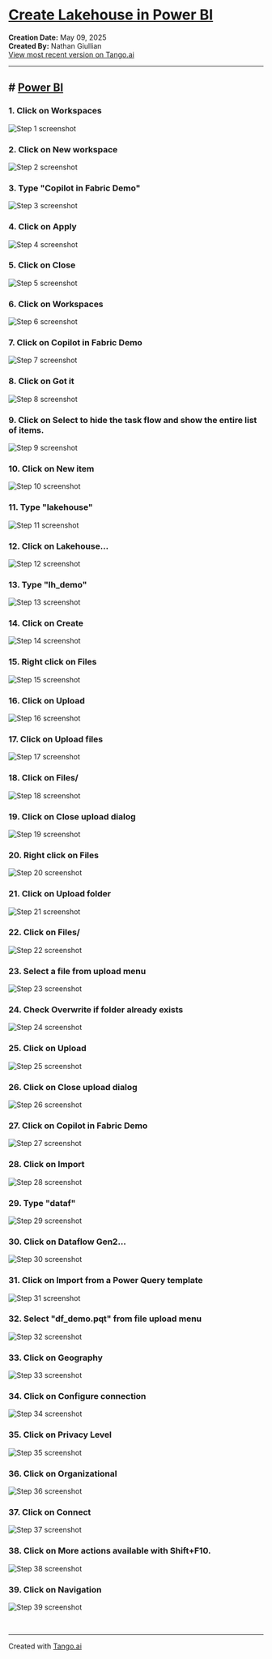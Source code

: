 # [Create Lakehouse in Power BI](https://app.tango.us/app/workflow/ccceaa03-21ed-4795-ac03-e4ebfeff4c08?utm_source=markdown&utm_medium=markdown&utm_campaign=workflow%20export%20links)

__Creation Date:__ May 09, 2025  
__Created By:__ Nathan Giullian  
[View most recent version on Tango.ai](https://app.tango.us/app/workflow/ccceaa03-21ed-4795-ac03-e4ebfeff4c08?utm_source=markdown&utm_medium=markdown&utm_campaign=workflow%20export%20links)



***




## # [Power BI](https://app.powerbi.com/home?ScenarioId=Signup&experience=power-bi)


### 1. Click on Workspaces
![Step 1 screenshot](https://images.tango.us/workflows/ccceaa03-21ed-4795-ac03-e4ebfeff4c08/steps/a4b8ae0d-195a-4ee9-bce2-6f428d578dc9/da626524-4607-41ef-9050-bb6526077797.png?crop=focalpoint&fit=crop&fp-x=0.0329&fp-y=0.4889&fp-z=2.7815&w=1200&border=2%2CF4F2F7&border-radius=8%2C8%2C8%2C8&border-radius-inner=8%2C8%2C8%2C8&blend-align=bottom&blend-mode=normal&blend-x=0&blend-w=1200&blend64=aHR0cHM6Ly9pbWFnZXMudGFuZ28udXMvc3RhdGljL21hZGUtd2l0aC10YW5nby13YXRlcm1hcmstdjIucG5n&mark-x=10&mark-y=530&m64=aHR0cHM6Ly9pbWFnZXMudGFuZ28udXMvc3RhdGljL2JsYW5rLnBuZz9tYXNrPWNvcm5lcnMmYm9yZGVyPTQlMkNGRjc0NDImdz0xOTkmaD0xNjcmZml0PWNyb3AmY29ybmVyLXJhZGl1cz0xMA%3D%3D)


### 2. Click on New workspace
![Step 2 screenshot](https://images.tango.us/workflows/ccceaa03-21ed-4795-ac03-e4ebfeff4c08/steps/2e3436ea-795a-4fbc-aa87-fb192579644a/e322fd09-e64f-4d65-a991-d4007a8150f4.png?crop=focalpoint&fit=crop&fp-x=0.1864&fp-y=0.9755&fp-z=1.8694&w=1200&border=2%2CF4F2F7&border-radius=8%2C8%2C8%2C8&border-radius-inner=8%2C8%2C8%2C8&blend-align=bottom&blend-mode=normal&blend-x=0&blend-w=1200&blend64=aHR0cHM6Ly9pbWFnZXMudGFuZ28udXMvc3RhdGljL21hZGUtd2l0aC10YW5nby13YXRlcm1hcmstdjIucG5n&mark-x=155&mark-y=1137&m64=aHR0cHM6Ly9pbWFnZXMudGFuZ28udXMvc3RhdGljL2JsYW5rLnBuZz9tYXNrPWNvcm5lcnMmYm9yZGVyPTQlMkNGRjc0NDImdz01MjcmaD03MCZmaXQ9Y3JvcCZjb3JuZXItcmFkaXVzPTEw)


### 3. Type "Copilot in Fabric Demo"
![Step 3 screenshot](https://images.tango.us/workflows/ccceaa03-21ed-4795-ac03-e4ebfeff4c08/steps/4bfe6ec0-ef57-44c7-ba4a-97b258bc88a1/333f7623-a9db-40c8-bdc2-fa244df9b5e1.png?crop=focalpoint&fit=crop&fp-x=0.7682&fp-y=0.1148&fp-z=2.2325&w=1200&border=2%2CF4F2F7&border-radius=8%2C8%2C8%2C8&border-radius-inner=8%2C8%2C8%2C8&blend-align=bottom&blend-mode=normal&blend-x=0&blend-w=1200&blend64=aHR0cHM6Ly9pbWFnZXMudGFuZ28udXMvc3RhdGljL21hZGUtd2l0aC10YW5nby13YXRlcm1hcmstdjIucG5n&mark-x=21&mark-y=273&m64=aHR0cHM6Ly9pbWFnZXMudGFuZ28udXMvc3RhdGljL2JsYW5rLnBuZz9tYXNrPWNvcm5lcnMmYm9yZGVyPTQlMkNGRjc0NDImdz0xMTU4Jmg9ODQmZml0PWNyb3AmY29ybmVyLXJhZGl1cz0xMA%3D%3D)


### 4. Click on Apply
![Step 4 screenshot](https://images.tango.us/workflows/ccceaa03-21ed-4795-ac03-e4ebfeff4c08/steps/d03b0379-b3dc-414a-8f61-4330cb50e242/ce808cc2-95f4-431c-80bf-9b4b9e8390d1.png?crop=focalpoint&fit=crop&fp-x=0.5822&fp-y=0.9763&fp-z=2.8246&w=1200&border=2%2CF4F2F7&border-radius=8%2C8%2C8%2C8&border-radius-inner=8%2C8%2C8%2C8&blend-align=bottom&blend-mode=normal&blend-x=0&blend-w=1200&blend64=aHR0cHM6Ly9pbWFnZXMudGFuZ28udXMvc3RhdGljL21hZGUtd2l0aC10YW5nby13YXRlcm1hcmstdjIucG5n&mark-x=508&mark-y=1093&m64=aHR0cHM6Ly9pbWFnZXMudGFuZ28udXMvc3RhdGljL2JsYW5rLnBuZz9tYXNrPWNvcm5lcnMmYm9yZGVyPTQlMkNGRjc0NDImdz0xODMmaD0xMDYmZml0PWNyb3AmY29ybmVyLXJhZGl1cz0xMA%3D%3D)


### 5. Click on Close
![Step 5 screenshot](https://images.tango.us/workflows/ccceaa03-21ed-4795-ac03-e4ebfeff4c08/steps/bafa2ab8-a680-4e9e-946b-b2242923f01c/6aba088b-3d0c-47ca-ac86-d114f6c1336d.png?crop=focalpoint&fit=crop&fp-x=0.7741&fp-y=0.4017&fp-z=3.1562&w=1200&border=2%2CF4F2F7&border-radius=8%2C8%2C8%2C8&border-radius-inner=8%2C8%2C8%2C8&blend-align=bottom&blend-mode=normal&blend-x=0&blend-w=1200&blend64=aHR0cHM6Ly9pbWFnZXMudGFuZ28udXMvc3RhdGljL21hZGUtd2l0aC10YW5nby13YXRlcm1hcmstdjIucG5n&mark-x=569&mark-y=581&m64=aHR0cHM6Ly9pbWFnZXMudGFuZ28udXMvc3RhdGljL2JsYW5rLnBuZz9tYXNrPWNvcm5lcnMmYm9yZGVyPTQlMkNGRjc0NDImdz02MiZoPTY1JmZpdD1jcm9wJmNvcm5lci1yYWRpdXM9MTA%3D)


### 6. Click on Workspaces
![Step 6 screenshot](https://images.tango.us/workflows/ccceaa03-21ed-4795-ac03-e4ebfeff4c08/steps/b8627310-7ed0-4a5c-bc2b-4303a33e56e5/a1242267-ae3c-4170-a155-20274908c9cd.png?crop=focalpoint&fit=crop&fp-x=0.0329&fp-y=0.4889&fp-z=2.7815&w=1200&border=2%2CF4F2F7&border-radius=8%2C8%2C8%2C8&border-radius-inner=8%2C8%2C8%2C8&blend-align=bottom&blend-mode=normal&blend-x=0&blend-w=1200&blend64=aHR0cHM6Ly9pbWFnZXMudGFuZ28udXMvc3RhdGljL21hZGUtd2l0aC10YW5nby13YXRlcm1hcmstdjIucG5n&mark-x=10&mark-y=530&m64=aHR0cHM6Ly9pbWFnZXMudGFuZ28udXMvc3RhdGljL2JsYW5rLnBuZz9tYXNrPWNvcm5lcnMmYm9yZGVyPTQlMkNGRjc0NDImdz0xOTkmaD0xNjcmZml0PWNyb3AmY29ybmVyLXJhZGl1cz0xMA%3D%3D)


### 7. Click on Copilot in Fabric Demo
![Step 7 screenshot](https://images.tango.us/workflows/ccceaa03-21ed-4795-ac03-e4ebfeff4c08/steps/922761d2-288a-4e0b-8866-ef9d7178dc4d/a1d3999f-377f-45a9-82f3-056baf8a92c4.png?crop=focalpoint&fit=crop&fp-x=0.1644&fp-y=0.2188&fp-z=2.0364&w=1200&border=2%2CF4F2F7&border-radius=8%2C8%2C8%2C8&border-radius-inner=8%2C8%2C8%2C8&blend-align=bottom&blend-mode=normal&blend-x=0&blend-w=1200&blend64=aHR0cHM6Ly9pbWFnZXMudGFuZ28udXMvc3RhdGljL21hZGUtd2l0aC10YW5nby13YXRlcm1hcmstdjIucG5n&mark-x=168&mark-y=501&m64=aHR0cHM6Ly9pbWFnZXMudGFuZ28udXMvc3RhdGljL2JsYW5rLnBuZz9tYXNrPWNvcm5lcnMmYm9yZGVyPTQlMkNGRjc0NDImdz00NjcmaD05MiZmaXQ9Y3JvcCZjb3JuZXItcmFkaXVzPTEw)


### 8. Click on Got it
![Step 8 screenshot](https://images.tango.us/workflows/ccceaa03-21ed-4795-ac03-e4ebfeff4c08/steps/7e78af6e-ef8b-416c-b70d-c1b51b4d2449/81eaa3a3-43fb-4eed-93ca-33ef0a4c88a5.png?crop=focalpoint&fit=crop&fp-x=0.6836&fp-y=0.6213&fp-z=2.9155&w=1200&border=2%2CF4F2F7&border-radius=8%2C8%2C8%2C8&border-radius-inner=8%2C8%2C8%2C8&blend-align=bottom&blend-mode=normal&blend-x=0&blend-w=1200&blend64=aHR0cHM6Ly9pbWFnZXMudGFuZ28udXMvc3RhdGljL21hZGUtd2l0aC10YW5nby13YXRlcm1hcmstdjIucG5n&mark-x=507&mark-y=559&m64=aHR0cHM6Ly9pbWFnZXMudGFuZ28udXMvc3RhdGljL2JsYW5rLnBuZz9tYXNrPWNvcm5lcnMmYm9yZGVyPTQlMkNGRjc0NDImdz0xODYmaD0xMTAmZml0PWNyb3AmY29ybmVyLXJhZGl1cz0xMA%3D%3D)


### 9. Click on Select to hide the task flow and show the entire list of items.
![Step 9 screenshot](https://images.tango.us/workflows/ccceaa03-21ed-4795-ac03-e4ebfeff4c08/steps/98d73c44-120b-4e8a-895d-def70a3c24a7/75d42909-5660-4db6-aab5-a7ee296eb4eb.png?crop=focalpoint&fit=crop&fp-x=0.9851&fp-y=0.5654&fp-z=3.0818&w=1200&border=2%2CF4F2F7&border-radius=8%2C8%2C8%2C8&border-radius-inner=8%2C8%2C8%2C8&blend-align=bottom&blend-mode=normal&blend-x=0&blend-w=1200&blend64=aHR0cHM6Ly9pbWFnZXMudGFuZ28udXMvc3RhdGljL21hZGUtd2l0aC10YW5nby13YXRlcm1hcmstdjIucG5n&mark-x=1102&mark-y=568&m64=aHR0cHM6Ly9pbWFnZXMudGFuZ28udXMvc3RhdGljL2JsYW5rLnBuZz9tYXNrPWNvcm5lcnMmYm9yZGVyPTQlMkNGRjc0NDImdz04NyZoPTkzJmZpdD1jcm9wJmNvcm5lci1yYWRpdXM9MTA%3D)


### 10. Click on New item
![Step 10 screenshot](https://images.tango.us/workflows/ccceaa03-21ed-4795-ac03-e4ebfeff4c08/steps/ab085838-986b-4712-91f4-d75e2dcb7024/e147762c-7b5f-4eea-b856-1fae3e1295c0.png?crop=focalpoint&fit=crop&fp-x=0.0671&fp-y=0.0973&fp-z=2.7995&w=1200&border=2%2CF4F2F7&border-radius=8%2C8%2C8%2C8&border-radius-inner=8%2C8%2C8%2C8&blend-align=bottom&blend-mode=normal&blend-x=0&blend-w=1200&blend64=aHR0cHM6Ly9pbWFnZXMudGFuZ28udXMvc3RhdGljL21hZGUtd2l0aC10YW5nby13YXRlcm1hcmstdjIucG5n&mark-x=129&mark-y=155&m64=aHR0cHM6Ly9pbWFnZXMudGFuZ28udXMvc3RhdGljL2JsYW5rLnBuZz9tYXNrPWNvcm5lcnMmYm9yZGVyPTQlMkNGRjc0NDImdz0xOTImaD02NSZmaXQ9Y3JvcCZjb3JuZXItcmFkaXVzPTEw)


### 11. Type "lakehouse"
![Step 11 screenshot](https://images.tango.us/workflows/ccceaa03-21ed-4795-ac03-e4ebfeff4c08/steps/54578ad4-aa07-4965-9220-acf7a5da2c7d/e247e84f-91e0-48de-95ff-9f474732e8b3.png?crop=focalpoint&fit=crop&fp-x=0.9389&fp-y=0.1049&fp-z=3.0913&w=1200&border=2%2CF4F2F7&border-radius=8%2C8%2C8%2C8&border-radius-inner=8%2C8%2C8%2C8&blend-align=bottom&blend-mode=normal&blend-x=0&blend-w=1200&blend64=aHR0cHM6Ly9pbWFnZXMudGFuZ28udXMvc3RhdGljL21hZGUtd2l0aC10YW5nby13YXRlcm1hcmstdjIucG5n&mark-x=845&mark-y=198&m64=aHR0cHM6Ly9pbWFnZXMudGFuZ28udXMvc3RhdGljL2JsYW5rLnBuZz9tYXNrPWNvcm5lcnMmYm9yZGVyPTQlMkNGRjc0NDImdz0yNTcmaD01MCZmaXQ9Y3JvcCZjb3JuZXItcmFkaXVzPTEw)


### 12. Click on Lakehouse…
![Step 12 screenshot](https://images.tango.us/workflows/ccceaa03-21ed-4795-ac03-e4ebfeff4c08/steps/dc669f07-19b9-4034-ad5b-8f6f47a75a58/188de638-1eb7-41eb-8fb9-bf3c80089c6b.png?crop=focalpoint&fit=crop&fp-x=0.6260&fp-y=0.2475&fp-z=2.2857&w=1200&border=2%2CF4F2F7&border-radius=8%2C8%2C8%2C8&border-radius-inner=8%2C8%2C8%2C8&blend-align=bottom&blend-mode=normal&blend-x=0&blend-w=1200&blend64=aHR0cHM6Ly9pbWFnZXMudGFuZ28udXMvc3RhdGljL21hZGUtd2l0aC10YW5nby13YXRlcm1hcmstdjIucG5n&mark-x=411&mark-y=246&m64=aHR0cHM6Ly9pbWFnZXMudGFuZ28udXMvc3RhdGljL2JsYW5rLnBuZz9tYXNrPWNvcm5lcnMmYm9yZGVyPTQlMkNGRjc0NDImdz0zNzcmaD0xOTUmZml0PWNyb3AmY29ybmVyLXJhZGl1cz0xMA%3D%3D)


### 13. Type "lh_demo"
![Step 13 screenshot](https://images.tango.us/workflows/ccceaa03-21ed-4795-ac03-e4ebfeff4c08/steps/f4f7741e-45a4-4f8a-b09b-3d6f15f0d515/603c1b80-0dab-4e40-9d41-8a4a739fe066.png?crop=focalpoint&fit=crop&fp-x=0.5000&fp-y=0.4916&fp-z=2.3060&w=1200&border=2%2CF4F2F7&border-radius=8%2C8%2C8%2C8&border-radius-inner=8%2C8%2C8%2C8&blend-align=bottom&blend-mode=normal&blend-x=0&blend-w=1200&blend64=aHR0cHM6Ly9pbWFnZXMudGFuZ28udXMvc3RhdGljL21hZGUtd2l0aC10YW5nby13YXRlcm1hcmstdjIucG5n&mark-x=415&mark-y=325&m64=aHR0cHM6Ly9pbWFnZXMudGFuZ28udXMvc3RhdGljL2JsYW5rLnBuZz9tYXNrPWNvcm5lcnMmYm9yZGVyPTQlMkNGRjc0NDImdz0zNzAmaD0zNyZmaXQ9Y3JvcCZjb3JuZXItcmFkaXVzPTEw)


### 14. Click on Create
![Step 14 screenshot](https://images.tango.us/workflows/ccceaa03-21ed-4795-ac03-e4ebfeff4c08/steps/5385df26-d561-4429-83b9-94f141f71cb9/42ed1f03-f670-452e-9df4-9c2e7dce6e0d.png?crop=focalpoint&fit=crop&fp-x=0.5041&fp-y=0.5570&fp-z=2.9757&w=1200&border=2%2CF4F2F7&border-radius=8%2C8%2C8%2C8&border-radius-inner=8%2C8%2C8%2C8&blend-align=bottom&blend-mode=normal&blend-x=0&blend-w=1200&blend64=aHR0cHM6Ly9pbWFnZXMudGFuZ28udXMvc3RhdGljL21hZGUtd2l0aC10YW5nby13YXRlcm1hcmstdjIucG5n&mark-x=536&mark-y=310&m64=aHR0cHM6Ly9pbWFnZXMudGFuZ28udXMvc3RhdGljL2JsYW5rLnBuZz9tYXNrPWNvcm5lcnMmYm9yZGVyPTQlMkNGRjc0NDImdz0xMjkmaD02OSZmaXQ9Y3JvcCZjb3JuZXItcmFkaXVzPTEw)


### 15. Right click on Files
![Step 15 screenshot](https://images.tango.us/workflows/ccceaa03-21ed-4795-ac03-e4ebfeff4c08/steps/f89a81d8-6e56-4d81-9401-2836fe5e9fd4/9e32fe48-5720-4692-bf7c-b00cc1979d01.png?crop=focalpoint&fit=crop&fp-x=0.0971&fp-y=0.2693&fp-z=2.3529&w=1200&border=2%2CF4F2F7&border-radius=8%2C8%2C8%2C8&border-radius-inner=8%2C8%2C8%2C8&blend-align=bottom&blend-mode=normal&blend-x=0&blend-w=1200&blend64=aHR0cHM6Ly9pbWFnZXMudGFuZ28udXMvc3RhdGljL21hZGUtd2l0aC10YW5nby13YXRlcm1hcmstdjIucG5n&mark-x=98&mark-y=317&m64=aHR0cHM6Ly9pbWFnZXMudGFuZ28udXMvc3RhdGljL2JsYW5rLnBuZz9tYXNrPWNvcm5lcnMmYm9yZGVyPTQlMkNGRjc0NDImdz0zNTMmaD01NCZmaXQ9Y3JvcCZjb3JuZXItcmFkaXVzPTEw)


### 16. Click on Upload
![Step 16 screenshot](https://images.tango.us/workflows/ccceaa03-21ed-4795-ac03-e4ebfeff4c08/steps/3dc6dc02-a54b-416f-afcc-3fa74f226da6/01b3f176-5f56-4b22-88c6-d8fcf7d81ec4.png?crop=focalpoint&fit=crop&fp-x=0.1231&fp-y=0.3456&fp-z=2.5935&w=1200&border=2%2CF4F2F7&border-radius=8%2C8%2C8%2C8&border-radius-inner=8%2C8%2C8%2C8&blend-align=bottom&blend-mode=normal&blend-x=0&blend-w=1200&blend64=aHR0cHM6Ly9pbWFnZXMudGFuZ28udXMvc3RhdGljL21hZGUtd2l0aC10YW5nby13YXRlcm1hcmstdjIucG5n&mark-x=250&mark-y=314&m64=aHR0cHM6Ly9pbWFnZXMudGFuZ28udXMvc3RhdGljL2JsYW5rLnBuZz9tYXNrPWNvcm5lcnMmYm9yZGVyPTQlMkNGRjc0NDImdz0yNjYmaD02MCZmaXQ9Y3JvcCZjb3JuZXItcmFkaXVzPTEw)


### 17. Click on Upload files
![Step 17 screenshot](https://images.tango.us/workflows/ccceaa03-21ed-4795-ac03-e4ebfeff4c08/steps/94885fae-9a35-408d-a75c-bf26c2153ac6/336252a6-e030-4a61-973d-6be5ff95abbc.png?crop=focalpoint&fit=crop&fp-x=0.0327&fp-y=0.0403&fp-z=3.2604&w=1200&border=2%2CF4F2F7&border-radius=8%2C8%2C8%2C8&border-radius-inner=8%2C8%2C8%2C8&blend-align=bottom&blend-mode=normal&blend-x=0&blend-w=1200&blend64=aHR0cHM6Ly9pbWFnZXMudGFuZ28udXMvc3RhdGljL21hZGUtd2l0aC10YW5nby13YXRlcm1hcmstdjIucG5n&mark-x=120&mark-y=83&m64=aHR0cHM6Ly9pbWFnZXMudGFuZ28udXMvc3RhdGljL2JsYW5rLnBuZz9tYXNrPWNvcm5lcnMmYm9yZGVyPTQlMkNGRjc0NDImdz0xNSZoPTE1JmZpdD1jcm9wJmNvcm5lci1yYWRpdXM9MTA%3D)


### 18. Click on Files/
![Step 18 screenshot](https://images.tango.us/workflows/ccceaa03-21ed-4795-ac03-e4ebfeff4c08/steps/ed0fc20d-0834-4ae9-9e70-9386a713a760/4c4509ab-299d-4c1a-b121-af2d5e64a02d.png?crop=focalpoint&fit=crop&fp-x=0.8577&fp-y=0.1351&fp-z=3.0131&w=1200&border=2%2CF4F2F7&border-radius=8%2C8%2C8%2C8&border-radius-inner=8%2C8%2C8%2C8&blend-align=bottom&blend-mode=normal&blend-x=0&blend-w=1200&blend64=aHR0cHM6Ly9pbWFnZXMudGFuZ28udXMvc3RhdGljL21hZGUtd2l0aC10YW5nby13YXRlcm1hcmstdjIucG5n&mark-x=207&mark-y=247&m64=aHR0cHM6Ly9pbWFnZXMudGFuZ28udXMvc3RhdGljL2JsYW5rLnBuZz9tYXNrPWNvcm5lcnMmYm9yZGVyPTQlMkNGRjc0NDImdz05NTYmaD02NiZmaXQ9Y3JvcCZjb3JuZXItcmFkaXVzPTEw)


### 19. Click on Close upload dialog
![Step 19 screenshot](https://images.tango.us/workflows/ccceaa03-21ed-4795-ac03-e4ebfeff4c08/steps/a6db5625-1bb9-4ecd-b8b8-809c88d7c9b8/c9a6cb16-1c47-410e-b978-79c6f892480b.png?crop=focalpoint&fit=crop&fp-x=0.9856&fp-y=0.0688&fp-z=2.9980&w=1200&border=2%2CF4F2F7&border-radius=8%2C8%2C8%2C8&border-radius-inner=8%2C8%2C8%2C8&blend-align=bottom&blend-mode=normal&blend-x=0&blend-w=1200&blend64=aHR0cHM6Ly9pbWFnZXMudGFuZ28udXMvc3RhdGljL21hZGUtd2l0aC10YW5nby13YXRlcm1hcmstdjIucG5n&mark-x=1114&mark-y=107&m64=aHR0cHM6Ly9pbWFnZXMudGFuZ28udXMvc3RhdGljL2JsYW5rLnBuZz9tYXNrPWNvcm5lcnMmYm9yZGVyPTQlMkNGRjc0NDImdz02OSZoPTY5JmZpdD1jcm9wJmNvcm5lci1yYWRpdXM9MTA%3D)


### 20. Right click on Files
![Step 20 screenshot](https://images.tango.us/workflows/ccceaa03-21ed-4795-ac03-e4ebfeff4c08/steps/5021ce62-2786-489c-890b-f5701e0dd2f5/d9d50513-1062-4dfd-9c59-7bdaa5f3830c.png?crop=focalpoint&fit=crop&fp-x=0.0971&fp-y=0.2693&fp-z=2.3529&w=1200&border=2%2CF4F2F7&border-radius=8%2C8%2C8%2C8&border-radius-inner=8%2C8%2C8%2C8&blend-align=bottom&blend-mode=normal&blend-x=0&blend-w=1200&blend64=aHR0cHM6Ly9pbWFnZXMudGFuZ28udXMvc3RhdGljL21hZGUtd2l0aC10YW5nby13YXRlcm1hcmstdjIucG5n&mark-x=98&mark-y=317&m64=aHR0cHM6Ly9pbWFnZXMudGFuZ28udXMvc3RhdGljL2JsYW5rLnBuZz9tYXNrPWNvcm5lcnMmYm9yZGVyPTQlMkNGRjc0NDImdz0zNTMmaD01NCZmaXQ9Y3JvcCZjb3JuZXItcmFkaXVzPTEw)


### 21. Click on Upload folder
![Step 21 screenshot](https://images.tango.us/workflows/ccceaa03-21ed-4795-ac03-e4ebfeff4c08/steps/6bca0df7-49c0-4421-aed9-992279618b60/d416458a-fc85-4930-946d-0cb51d9b39ec.png?crop=focalpoint&fit=crop&fp-x=0.2010&fp-y=0.3742&fp-z=2.7368&w=1200&border=2%2CF4F2F7&border-radius=8%2C8%2C8%2C8&border-radius-inner=8%2C8%2C8%2C8&blend-align=bottom&blend-mode=normal&blend-x=0&blend-w=1200&blend64=aHR0cHM6Ly9pbWFnZXMudGFuZ28udXMvc3RhdGljL21hZGUtd2l0aC10YW5nby13YXRlcm1hcmstdjIucG5n&mark-x=493&mark-y=312&m64=aHR0cHM6Ly9pbWFnZXMudGFuZ28udXMvc3RhdGljL2JsYW5rLnBuZz9tYXNrPWNvcm5lcnMmYm9yZGVyPTQlMkNGRjc0NDImdz0yMTUmaD02MyZmaXQ9Y3JvcCZjb3JuZXItcmFkaXVzPTEw)


### 22. Click on Files/
![Step 22 screenshot](https://images.tango.us/workflows/ccceaa03-21ed-4795-ac03-e4ebfeff4c08/steps/7af2b03c-9e8b-41c7-9940-73e7e843f56b/a19c54b1-2c64-4d18-8cbd-53f8b58bb229.png?crop=focalpoint&fit=crop&fp-x=0.8577&fp-y=0.1351&fp-z=3.0131&w=1200&border=2%2CF4F2F7&border-radius=8%2C8%2C8%2C8&border-radius-inner=8%2C8%2C8%2C8&blend-align=bottom&blend-mode=normal&blend-x=0&blend-w=1200&blend64=aHR0cHM6Ly9pbWFnZXMudGFuZ28udXMvc3RhdGljL21hZGUtd2l0aC10YW5nby13YXRlcm1hcmstdjIucG5n&mark-x=207&mark-y=247&m64=aHR0cHM6Ly9pbWFnZXMudGFuZ28udXMvc3RhdGljL2JsYW5rLnBuZz9tYXNrPWNvcm5lcnMmYm9yZGVyPTQlMkNGRjc0NDImdz05NTYmaD02NiZmaXQ9Y3JvcCZjb3JuZXItcmFkaXVzPTEw)


### 23. Select a file from upload menu
![Step 23 screenshot](https://images.tango.us/workflows/ccceaa03-21ed-4795-ac03-e4ebfeff4c08/steps/5f7a203c-4701-4414-9bc1-10cc5a9b78cc/d4b0fb3c-b7d0-4fab-be51-68c300e5898e.png?crop=focalpoint&fit=crop&w=1200&border=2%2CF4F2F7&border-radius=8%2C8%2C8%2C8&border-radius-inner=8%2C8%2C8%2C8&blend-align=bottom&blend-mode=normal&blend-x=0&blend-w=1200&blend64=aHR0cHM6Ly9pbWFnZXMudGFuZ28udXMvc3RhdGljL21hZGUtd2l0aC10YW5nby13YXRlcm1hcmstdjIucG5n)


### 24. Check Overwrite if folder already exists
![Step 24 screenshot](https://images.tango.us/workflows/ccceaa03-21ed-4795-ac03-e4ebfeff4c08/steps/741489e1-0e95-46ff-a5b3-eface88c490f/294dfd28-804d-40bf-a146-04575fcb7f71.png?crop=focalpoint&fit=crop&fp-x=0.7320&fp-y=0.1665&fp-z=3.1484&w=1200&border=2%2CF4F2F7&border-radius=8%2C8%2C8%2C8&border-radius-inner=8%2C8%2C8%2C8&blend-align=bottom&blend-mode=normal&blend-x=0&blend-w=1200&blend64=aHR0cHM6Ly9pbWFnZXMudGFuZ28udXMvc3RhdGljL21hZGUtd2l0aC10YW5nby13YXRlcm1hcmstdjIucG5n&mark-x=581&mark-y=325&m64=aHR0cHM6Ly9pbWFnZXMudGFuZ28udXMvc3RhdGljL2JsYW5rLnBuZz9tYXNrPWNvcm5lcnMmYm9yZGVyPTQlMkNGRjc0NDImdz0zOCZoPTM4JmZpdD1jcm9wJmNvcm5lci1yYWRpdXM9MTA%3D)


### 25. Click on Upload
![Step 25 screenshot](https://images.tango.us/workflows/ccceaa03-21ed-4795-ac03-e4ebfeff4c08/steps/b58a1524-bd7d-4513-8e39-b7361604ef0b/f49d0ccf-5761-49b8-97f8-12763374139b.png?crop=focalpoint&fit=crop&fp-x=0.7481&fp-y=0.2089&fp-z=2.9980&w=1200&border=2%2CF4F2F7&border-radius=8%2C8%2C8%2C8&border-radius-inner=8%2C8%2C8%2C8&blend-align=bottom&blend-mode=normal&blend-x=0&blend-w=1200&blend64=aHR0cHM6Ly9pbWFnZXMudGFuZ28udXMvc3RhdGljL21hZGUtd2l0aC10YW5nby13YXRlcm1hcmstdjIucG5n&mark-x=517&mark-y=309&m64=aHR0cHM6Ly9pbWFnZXMudGFuZ28udXMvc3RhdGljL2JsYW5rLnBuZz9tYXNrPWNvcm5lcnMmYm9yZGVyPTQlMkNGRjc0NDImdz0xNjYmaD02OSZmaXQ9Y3JvcCZjb3JuZXItcmFkaXVzPTEw)


### 26. Click on Close upload dialog
![Step 26 screenshot](https://images.tango.us/workflows/ccceaa03-21ed-4795-ac03-e4ebfeff4c08/steps/f0f0424b-20b5-4a92-94ef-8315417f34f7/eabf4283-7d29-427f-bbbc-9e00837bb9db.png?crop=focalpoint&fit=crop&fp-x=0.9856&fp-y=0.0688&fp-z=2.9980&w=1200&border=2%2CF4F2F7&border-radius=8%2C8%2C8%2C8&border-radius-inner=8%2C8%2C8%2C8&blend-align=bottom&blend-mode=normal&blend-x=0&blend-w=1200&blend64=aHR0cHM6Ly9pbWFnZXMudGFuZ28udXMvc3RhdGljL21hZGUtd2l0aC10YW5nby13YXRlcm1hcmstdjIucG5n&mark-x=1114&mark-y=107&m64=aHR0cHM6Ly9pbWFnZXMudGFuZ28udXMvc3RhdGljL2JsYW5rLnBuZz9tYXNrPWNvcm5lcnMmYm9yZGVyPTQlMkNGRjc0NDImdz02OSZoPTY5JmZpdD1jcm9wJmNvcm5lci1yYWRpdXM9MTA%3D)


### 27. Click on Copilot in Fabric Demo
![Step 27 screenshot](https://images.tango.us/workflows/ccceaa03-21ed-4795-ac03-e4ebfeff4c08/steps/640ffddd-4583-4089-a8a0-bf0e208049fb/b3b25e90-8f21-4bba-92ce-f2bc0b3db255.png?crop=focalpoint&fit=crop&fp-x=0.0202&fp-y=0.5889&fp-z=2.7365&w=1200&border=2%2CF4F2F7&border-radius=8%2C8%2C8%2C8&border-radius-inner=8%2C8%2C8%2C8&blend-align=bottom&blend-mode=normal&blend-x=0&blend-w=1200&blend64=aHR0cHM6Ly9pbWFnZXMudGFuZ28udXMvc3RhdGljL21hZGUtd2l0aC10YW5nby13YXRlcm1hcmstdjIucG5n&mark-x=6&mark-y=282&m64=aHR0cHM6Ly9pbWFnZXMudGFuZ28udXMvc3RhdGljL2JsYW5rLnBuZz9tYXNrPWNvcm5lcnMmYm9yZGVyPTQlMkNGRjc0NDImdz0xMjAmaD0xMjMmZml0PWNyb3AmY29ybmVyLXJhZGl1cz0xMA%3D%3D)


### 28. Click on Import
![Step 28 screenshot](https://images.tango.us/workflows/ccceaa03-21ed-4795-ac03-e4ebfeff4c08/steps/932786b5-e6d6-464c-b70d-064638934853/7306fd3e-c055-4c80-b622-81dcd3e2048e.png?crop=focalpoint&fit=crop&fp-x=0.1832&fp-y=0.0973&fp-z=2.8108&w=1200&border=2%2CF4F2F7&border-radius=8%2C8%2C8%2C8&border-radius-inner=8%2C8%2C8%2C8&blend-align=bottom&blend-mode=normal&blend-x=0&blend-w=1200&blend64=aHR0cHM6Ly9pbWFnZXMudGFuZ28udXMvc3RhdGljL21hZGUtd2l0aC10YW5nby13YXRlcm1hcmstdjIucG5n&mark-x=506&mark-y=156&m64=aHR0cHM6Ly9pbWFnZXMudGFuZ28udXMvc3RhdGljL2JsYW5rLnBuZz9tYXNrPWNvcm5lcnMmYm9yZGVyPTQlMkNGRjc0NDImdz0xODgmaD02NSZmaXQ9Y3JvcCZjb3JuZXItcmFkaXVzPTEw)


### 29. Type "dataf"
![Step 29 screenshot](https://images.tango.us/workflows/ccceaa03-21ed-4795-ac03-e4ebfeff4c08/steps/c3682b25-9076-44ea-9489-26034fc33b79/47329731-48a3-425c-8de6-aa460b2a5b56.png?crop=focalpoint&fit=crop&fp-x=0.9389&fp-y=0.1049&fp-z=3.0913&w=1200&border=2%2CF4F2F7&border-radius=8%2C8%2C8%2C8&border-radius-inner=8%2C8%2C8%2C8&blend-align=bottom&blend-mode=normal&blend-x=0&blend-w=1200&blend64=aHR0cHM6Ly9pbWFnZXMudGFuZ28udXMvc3RhdGljL21hZGUtd2l0aC10YW5nby13YXRlcm1hcmstdjIucG5n&mark-x=845&mark-y=198&m64=aHR0cHM6Ly9pbWFnZXMudGFuZ28udXMvc3RhdGljL2JsYW5rLnBuZz9tYXNrPWNvcm5lcnMmYm9yZGVyPTQlMkNGRjc0NDImdz0yNTcmaD01MCZmaXQ9Y3JvcCZjb3JuZXItcmFkaXVzPTEw)


### 30. Click on Dataflow Gen2…
![Step 30 screenshot](https://images.tango.us/workflows/ccceaa03-21ed-4795-ac03-e4ebfeff4c08/steps/7b25c703-0b44-4b0d-8f5f-cce0cd7ade58/a7058122-f2f0-4ca4-9302-5f06d01eef7a.png?crop=focalpoint&fit=crop&fp-x=0.7673&fp-y=0.2475&fp-z=2.3576&w=1200&border=2%2CF4F2F7&border-radius=8%2C8%2C8%2C8&border-radius-inner=8%2C8%2C8%2C8&blend-align=bottom&blend-mode=normal&blend-x=0&blend-w=1200&blend64=aHR0cHM6Ly9pbWFnZXMudGFuZ28udXMvc3RhdGljL21hZGUtd2l0aC10YW5nby13YXRlcm1hcmstdjIucG5n&mark-x=405&mark-y=243&m64=aHR0cHM6Ly9pbWFnZXMudGFuZ28udXMvc3RhdGljL2JsYW5rLnBuZz9tYXNrPWNvcm5lcnMmYm9yZGVyPTQlMkNGRjc0NDImdz0zODkmaD0yMDEmZml0PWNyb3AmY29ybmVyLXJhZGl1cz0xMA%3D%3D)


### 31. Click on Import from a Power Query template
![Step 31 screenshot](https://images.tango.us/workflows/ccceaa03-21ed-4795-ac03-e4ebfeff4c08/steps/24663c8c-2bd4-406e-8505-6e24ecc25b0e/e906b467-56cf-4295-a7ca-a167ebd7aaac.png?crop=focalpoint&fit=crop&fp-x=0.5163&fp-y=0.6510&fp-z=2.3060&w=1200&border=2%2CF4F2F7&border-radius=8%2C8%2C8%2C8&border-radius-inner=8%2C8%2C8%2C8&blend-align=bottom&blend-mode=normal&blend-x=0&blend-w=1200&blend64=aHR0cHM6Ly9pbWFnZXMudGFuZ28udXMvc3RhdGljL21hZGUtd2l0aC10YW5nby13YXRlcm1hcmstdjIucG5n&mark-x=415&mark-y=324&m64=aHR0cHM6Ly9pbWFnZXMudGFuZ28udXMvc3RhdGljL2JsYW5rLnBuZz9tYXNrPWNvcm5lcnMmYm9yZGVyPTQlMkNGRjc0NDImdz0zNzAmaD00MCZmaXQ9Y3JvcCZjb3JuZXItcmFkaXVzPTEw)


### 32. Select "df_demo.pqt" from file upload menu
![Step 32 screenshot](https://images.tango.us/workflows/ccceaa03-21ed-4795-ac03-e4ebfeff4c08/steps/e9dce1da-270f-447b-9d85-d38d6a0b5395/f6078d69-f228-4e08-8301-b5485919c7c5.png?crop=focalpoint&fit=crop&w=1200&border=2%2CF4F2F7&border-radius=8%2C8%2C8%2C8&border-radius-inner=8%2C8%2C8%2C8&blend-align=bottom&blend-mode=normal&blend-x=0&blend-w=1200&blend64=aHR0cHM6Ly9pbWFnZXMudGFuZ28udXMvc3RhdGljL21hZGUtd2l0aC10YW5nby13YXRlcm1hcmstdjIucG5n)


### 33. Click on Geography
![Step 33 screenshot](https://images.tango.us/workflows/ccceaa03-21ed-4795-ac03-e4ebfeff4c08/steps/89c74b4f-85a8-4c8f-bf41-9b2a1f722ecc/c3850668-fe31-4ce2-8406-a09ab7b88440.png?crop=focalpoint&fit=crop&fp-x=0.0522&fp-y=0.2055&fp-z=2.5968&w=1200&border=2%2CF4F2F7&border-radius=8%2C8%2C8%2C8&border-radius-inner=8%2C8%2C8%2C8&blend-align=bottom&blend-mode=normal&blend-x=0&blend-w=1200&blend64=aHR0cHM6Ly9pbWFnZXMudGFuZ28udXMvc3RhdGljL21hZGUtd2l0aC10YW5nby13YXRlcm1hcmstdjIucG5n&mark-x=30&mark-y=320&m64=aHR0cHM6Ly9pbWFnZXMudGFuZ28udXMvc3RhdGljL2JsYW5rLnBuZz9tYXNrPWNvcm5lcnMmYm9yZGVyPTQlMkNGRjc0NDImdz0yNjUmaD00OCZmaXQ9Y3JvcCZjb3JuZXItcmFkaXVzPTEw)


### 34. Click on Configure connection
![Step 34 screenshot](https://images.tango.us/workflows/ccceaa03-21ed-4795-ac03-e4ebfeff4c08/steps/6fd6859d-8d60-4e2d-b715-86e5c7cc75e0/c1b17025-cb5d-4d6b-b753-2b18714710c3.png?crop=focalpoint&fit=crop&fp-x=0.8591&fp-y=0.2282&fp-z=2.9980&w=1200&border=2%2CF4F2F7&border-radius=8%2C8%2C8%2C8&border-radius-inner=8%2C8%2C8%2C8&blend-align=bottom&blend-mode=normal&blend-x=0&blend-w=1200&blend64=aHR0cHM6Ly9pbWFnZXMudGFuZ28udXMvc3RhdGljL21hZGUtd2l0aC10YW5nby13YXRlcm1hcmstdjIucG5n&mark-x=562&mark-y=309&m64=aHR0cHM6Ly9pbWFnZXMudGFuZ28udXMvc3RhdGljL2JsYW5rLnBuZz9tYXNrPWNvcm5lcnMmYm9yZGVyPTQlMkNGRjc0NDImdz0yNjMmaD02OSZmaXQ9Y3JvcCZjb3JuZXItcmFkaXVzPTEw)


### 35. Click on Privacy Level
![Step 35 screenshot](https://images.tango.us/workflows/ccceaa03-21ed-4795-ac03-e4ebfeff4c08/steps/6b7344a9-dcad-45bf-a43a-b55719801e34/8a5f8ef7-63bf-467e-bf1f-5f6e0c662401.png?crop=focalpoint&fit=crop&fp-x=0.4702&fp-y=0.6657&fp-z=2.0968&w=1200&border=2%2CF4F2F7&border-radius=8%2C8%2C8%2C8&border-radius-inner=8%2C8%2C8%2C8&blend-align=bottom&blend-mode=normal&blend-x=0&blend-w=1200&blend64=aHR0cHM6Ly9pbWFnZXMudGFuZ28udXMvc3RhdGljL21hZGUtd2l0aC10YW5nby13YXRlcm1hcmstdjIucG5n&mark-x=377&mark-y=324&m64=aHR0cHM6Ly9pbWFnZXMudGFuZ28udXMvc3RhdGljL2JsYW5rLnBuZz9tYXNrPWNvcm5lcnMmYm9yZGVyPTQlMkNGRjc0NDImdz00NDUmaD00MCZmaXQ9Y3JvcCZjb3JuZXItcmFkaXVzPTEw)


### 36. Click on Organizational
![Step 36 screenshot](https://images.tango.us/workflows/ccceaa03-21ed-4795-ac03-e4ebfeff4c08/steps/ae0bb2bd-9e49-4d64-bb59-b855c4c7fe76/a81b3abd-29e5-4463-b3ce-ff7f00f88779.png?crop=focalpoint&fit=crop&fp-x=0.4702&fp-y=0.7294&fp-z=2.1010&w=1200&border=2%2CF4F2F7&border-radius=8%2C8%2C8%2C8&border-radius-inner=8%2C8%2C8%2C8&blend-align=bottom&blend-mode=normal&blend-x=0&blend-w=1200&blend64=aHR0cHM6Ly9pbWFnZXMudGFuZ28udXMvc3RhdGljL21hZGUtd2l0aC10YW5nby13YXRlcm1hcmstdjIucG5n&mark-x=378&mark-y=324&m64=aHR0cHM6Ly9pbWFnZXMudGFuZ28udXMvc3RhdGljL2JsYW5rLnBuZz9tYXNrPWNvcm5lcnMmYm9yZGVyPTQlMkNGRjc0NDImdz00NDQmaD00MCZmaXQ9Y3JvcCZjb3JuZXItcmFkaXVzPTEw)


### 37. Click on Connect
![Step 37 screenshot](https://images.tango.us/workflows/ccceaa03-21ed-4795-ac03-e4ebfeff4c08/steps/723565ff-c204-4a48-82b5-42856e3e5c7c/1a6f0b6b-6692-474c-b9f0-414ac4ee87d2.png?crop=focalpoint&fit=crop&fp-x=0.5541&fp-y=0.6619&fp-z=2.9091&w=1200&border=2%2CF4F2F7&border-radius=8%2C8%2C8%2C8&border-radius-inner=8%2C8%2C8%2C8&blend-align=bottom&blend-mode=normal&blend-x=0&blend-w=1200&blend64=aHR0cHM6Ly9pbWFnZXMudGFuZ28udXMvc3RhdGljL21hZGUtd2l0aC10YW5nby13YXRlcm1hcmstdjIucG5n&mark-x=524&mark-y=310&m64=aHR0cHM6Ly9pbWFnZXMudGFuZ28udXMvc3RhdGljL2JsYW5rLnBuZz9tYXNrPWNvcm5lcnMmYm9yZGVyPTQlMkNGRjc0NDImdz0xNTMmaD02NyZmaXQ9Y3JvcCZjb3JuZXItcmFkaXVzPTEw)


### 38. Click on More actions available with Shift+F10.
![Step 38 screenshot](https://images.tango.us/workflows/ccceaa03-21ed-4795-ac03-e4ebfeff4c08/steps/0d12953d-78f6-4967-b5e2-90d47419e2e3/e5d52306-1024-4f21-b74a-a1fb12e1f9a3.png?crop=focalpoint&fit=crop&fp-x=0.9478&fp-y=0.2886&fp-z=3.0913&w=1200&border=2%2CF4F2F7&border-radius=8%2C8%2C8%2C8&border-radius-inner=8%2C8%2C8%2C8&blend-align=bottom&blend-mode=normal&blend-x=0&blend-w=1200&blend64=aHR0cHM6Ly9pbWFnZXMudGFuZ28udXMvc3RhdGljL21hZGUtd2l0aC10YW5nby13YXRlcm1hcmstdjIucG5n&mark-x=854&mark-y=319&m64=aHR0cHM6Ly9pbWFnZXMudGFuZ28udXMvc3RhdGljL2JsYW5rLnBuZz9tYXNrPWNvcm5lcnMmYm9yZGVyPTQlMkNGRjc0NDImdz0zMDUmaD01MCZmaXQ9Y3JvcCZjb3JuZXItcmFkaXVzPTEw)


### 39. Click on Navigation
![Step 39 screenshot](https://images.tango.us/workflows/ccceaa03-21ed-4795-ac03-e4ebfeff4c08/steps/92f86ef1-0b2d-4fed-b3e1-def55dd2618b/34aab7aa-0c46-4956-aff9-ec7491bfc8e4.png?crop=focalpoint&fit=crop&fp-x=0.9478&fp-y=0.3070&fp-z=3.0913&w=1200&border=2%2CF4F2F7&border-radius=8%2C8%2C8%2C8&border-radius-inner=8%2C8%2C8%2C8&blend-align=bottom&blend-mode=normal&blend-x=0&blend-w=1200&blend64=aHR0cHM6Ly9pbWFnZXMudGFuZ28udXMvc3RhdGljL21hZGUtd2l0aC10YW5nby13YXRlcm1hcmstdjIucG5n&mark-x=854&mark-y=319&m64=aHR0cHM6Ly9pbWFnZXMudGFuZ28udXMvc3RhdGljL2JsYW5rLnBuZz9tYXNrPWNvcm5lcnMmYm9yZGVyPTQlMkNGRjc0NDImdz0zMDUmaD01MCZmaXQ9Y3JvcCZjb3JuZXItcmFkaXVzPTEw)

<br/>

***
Created with [Tango.ai](https://tango.ai?utm_source=markdown&utm_medium=markdown&utm_campaign=workflow%20export%20links)